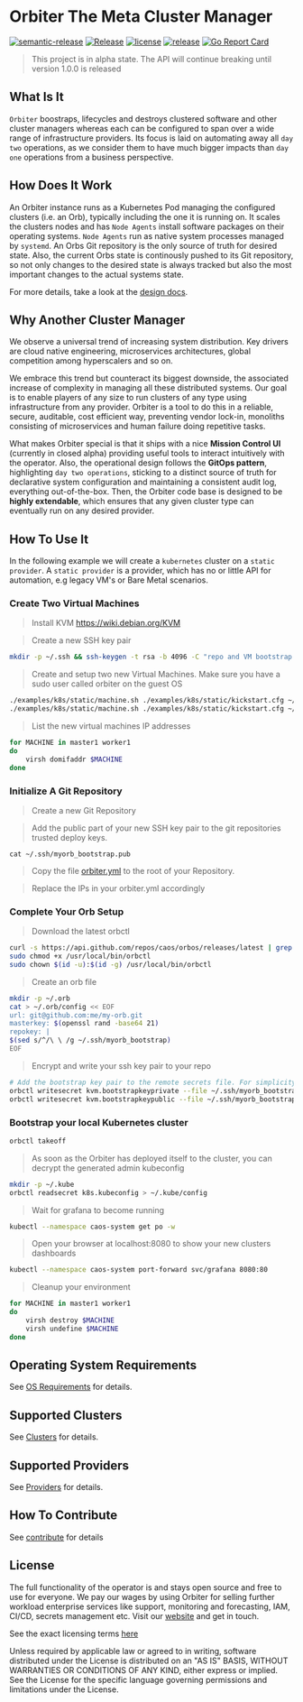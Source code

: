# Orbiter The Meta Cluster Manager

[![semantic-release](https://img.shields.io/badge/%20%20%F0%9F%93%A6%F0%9F%9A%80-semantic--release-e10079.svg)](https://github.com/semantic-release/semantic-release)
[![Release](https://github.com/caos/orbos/workflows/Release/badge.svg)](https://github.com/caos/orbos/actions)
[![license](https://badgen.net/github/license/caos/orbos/)](https://github.com/caos/orbos/blob/master/LICENSE)
[![release](https://badgen.net/github/release/caos/orbos/stable)](https://github.com/caos/orbos/releases)
[![Go Report Card](https://goreportcard.com/badge/github.com/caos/orbos)](https://goreportcard.com/report/github.com/caos/orbos)

> This project is in alpha state. The API will continue breaking until version 1.0.0 is released

## What Is It

`Orbiter` boostraps, lifecycles and destroys clustered software and other cluster managers whereas each can be configured to span over a wide range of infrastructure providers. Its focus is laid on automating away all `day two` operations, as we consider them to have much bigger impacts than `day one` operations from a business perspective.

## How Does It Work

An Orbiter instance runs as a Kubernetes Pod managing the configured clusters (i.e. an Orb), typically including the one it is running on. It scales the clusters nodes and has `Node Agents` install software packages on their operating systems. `Node Agents` run as native system processes managed by `systemd`. An Orbs Git repository is the only source of truth for desired state. Also, the current Orbs state is continously pushed to its Git repository, so not only changes to the desired state is always tracked but also the most important changes to the actual systems state.

For more details, take a look at the [design docs](orbiter/terminology.md).

## Why Another Cluster Manager

We observe a universal trend of increasing system distribution. Key drivers are cloud native engineering, microservices architectures, global competition among hyperscalers and so on.

We embrace this trend but counteract its biggest downside, the associated increase of complexity in managing all these distributed systems. Our goal is to enable players of any size to run clusters of any type using infrastructure from any provider. Orbiter is a tool to do this in a reliable, secure, auditable, cost efficient way, preventing vendor lock-in, monoliths consisting of microservices and human failure doing repetitive tasks.

What makes Orbiter special is that it ships with a nice **Mission Control UI** (currently in closed alpha) providing useful tools to interact intuitively with the operator. Also, the operational design follows the **GitOps pattern**, highlighting `day two operations`, sticking to a distinct source of truth for declarative system configuration and maintaining a consistent audit log, everything out-of-the-box. Then, the Orbiter code base is designed to be **highly extendable**, which ensures that any given cluster type can eventually run on any desired provider.

## How To Use It

In the following example we will create a `kubernetes` cluster on a `static provider`. A `static provider` is a provider, which has no or little API for automation, e.g legacy VM's or Bare Metal scenarios.


### Create Two Virtual Machines

> Install KVM
https://wiki.debian.org/KVM

> Create a new SSH key pair
```bash
mkdir -p ~/.ssh && ssh-keygen -t rsa -b 4096 -C "repo and VM bootstrap key" -P "" -f ~/.ssh/myorb_bootstrap -q
```

> Create and setup two new Virtual Machines. Make sure you have a sudo user called orbiter on the guest OS
```bash
./examples/k8s/static/machine.sh ./examples/k8s/static/kickstart.cfg ~/.ssh/myorb_bootstrap.pub master1
./examples/k8s/static/machine.sh ./examples/k8s/static/kickstart.cfg ~/.ssh/myorb_bootstrap.pub worker1
```

> List the new virtual machines IP addresses
```bash
for MACHINE in master1 worker1
do
    virsh domifaddr $MACHINE
done
```

### Initialize A Git Repository

> Create a new Git Repository

> Add the public part of your new SSH key pair to the git repositories trusted deploy keys.
```
cat ~/.ssh/myorb_bootstrap.pub
```

> Copy the file [orbiter.yml](../examples/k8s/static/orbiter.yml) to the root of your Repository.

> Replace the IPs in your orbiter.yml accordingly

### Complete Your Orb Setup

> Download the latest orbctl
```bash
curl -s https://api.github.com/repos/caos/orbos/releases/latest | grep "browser_download_url.*orbctl-$(uname)-$(uname -m)" | cut -d '"' -f 4 | sudo wget -i - -O /usr/local/bin/orbctl
sudo chmod +x /usr/local/bin/orbctl
sudo chown $(id -u):$(id -g) /usr/local/bin/orbctl
```

> Create an orb file

```bash
mkdir -p ~/.orb
cat > ~/.orb/config << EOF
url: git@github.com:me/my-orb.git
masterkey: $(openssl rand -base64 21)
repokey: |
$(sed s/^/\ \ /g ~/.ssh/myorb_bootstrap)
EOF
```

> Encrypt and write your ssh key pair to your repo

```bash
# Add the bootstrap key pair to the remote secrets file. For simplicity, we use the repokey here.
orbctl writesecret kvm.bootstrapkeyprivate --file ~/.ssh/myorb_bootstrap
orbctl writesecret kvm.bootstrapkeypublic --file ~/.ssh/myorb_bootstrap.pub
```

### Bootstrap your local Kubernetes cluster
```bash
orbctl takeoff
```

> As soon as the Orbiter has deployed itself to the cluster, you can decrypt the generated admin kubeconfig
```bash
mkdir -p ~/.kube
orbctl readsecret k8s.kubeconfig > ~/.kube/config
```

> Wait for grafana to become running
```bash
kubectl --namespace caos-system get po -w
```

> Open your browser at localhost:8080 to show your new clusters dashboards
```bash
kubectl --namespace caos-system port-forward svc/grafana 8080:80
```

> Cleanup your environment
```bash
for MACHINE in master1 worker1
do
    virsh destroy $MACHINE
    virsh undefine $MACHINE
done
```

## Operating System Requirements

See [OS Requirements](orbiter/os-requirements.md) for details.

## Supported Clusters

See [Clusters](orbiter/clusters.md) for details.

## Supported Providers

See [Providers](orbiter/providers.md) for details.

## How To Contribute

See [contribute](orbiter/contribute.md) for details

## License

The full functionality of the operator is and stays open source and free to use for everyone. We pay our wages by using Orbiter for selling further workload enterprise services like support, monitoring and forecasting, IAM, CI/CD, secrets management etc. Visit our [website](https://caos.ch) and get in touch.

See the exact licensing terms [here](../LICENSE)

Unless required by applicable law or agreed to in writing, software distributed under the License is distributed on an "AS IS" BASIS, WITHOUT WARRANTIES OR CONDITIONS OF ANY KIND, either express or implied. See the License for the specific language governing permissions and limitations under the License.

